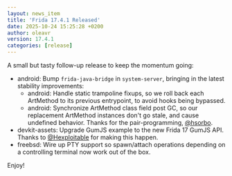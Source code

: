 ```yaml
---
layout: news_item
title: 'Frida 17.4.1 Released'
date: 2025-10-24 15:25:28 +0200
author: oleavr
version: 17.4.1
categories: [release]
---
```


A small but tasty follow-up release to keep the momentum going:

- android: Bump `frida-java-bridge` in `system-server`, bringing in the latest
  stability improvements:
  - android: Handle static trampoline fixups, so we roll back each ArtMethod to
    its previous entrypoint, to avoid hooks being bypassed.
  - android: Synchronize ArtMethod class field post GC, so our replacement
    ArtMethod instances don't go stale, and cause undefined behavior.
  Thanks for the pair-programming, [@hsorbo][].
- devkit-assets: Upgrade GumJS example to the new Frida 17 GumJS API. Thanks to
  [@Hexploitable][] for making this happen.
- freebsd: Wire up PTY support so spawn/attach operations depending on a
  controlling terminal now work out of the box.

Enjoy!


[@hsorbo]: https://x.com/hsorbo
[@Hexploitable]: https://x.com/Hexploitable
